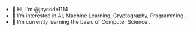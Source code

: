 - 👋 Hi, I’m @jaycode1114
- 👀 I’m interested in AI, Machine Learning, Cryptography, Programming...
- 🌱 I’m currently learning the basic of Computer Science...

<!---
jaycode1114/jaycode1114 is a ✨ special ✨ repository because its `README.md` (this file) appears on your GitHub profile.
You can click the Preview link to take a look at your changes.
--->
